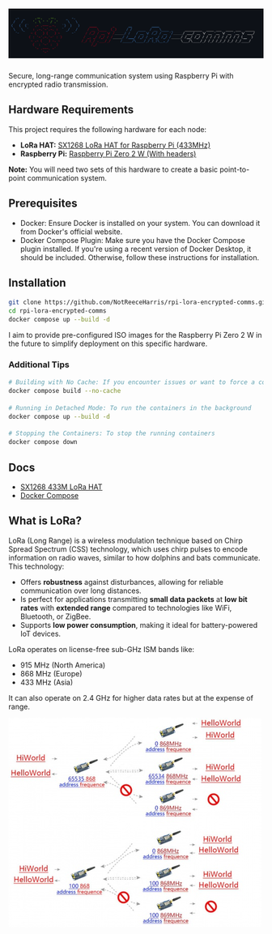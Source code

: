 # ![rpi-lora-encrypted-comms](assets/logo-ascii.png)

Secure, long-range communication system using Raspberry Pi with encrypted radio transmission.

## Hardware Requirements

This project requires the following hardware for each node:

- **LoRa HAT:** [SX1268 LoRa HAT for Raspberry Pi (433MHz)](https://thepihut.com/products/sx1268-lora-hat-for-raspberry-pi-433mhz)
- **Raspberry Pi:** [Raspberry Pi Zero 2 W (With headers)](https://thepihut.com/products/raspberry-pi-zero-2?variant=43855634497731)

**Note:** You will need two sets of this hardware to create a basic point-to-point communication system.

## Prerequisites

- Docker: Ensure Docker is installed on your system. You can download it from Docker's official website.
- Docker Compose Plugin: Make sure you have the Docker Compose plugin installed. If you're using a recent version of Docker Desktop, it should be included. Otherwise, follow these instructions for installation.

## Installation

```bash
git clone https://github.com/NotReeceHarris/rpi-lora-encrypted-comms.git
cd rpi-lora-encrypted-comms
docker compose up --build -d
```
I aim to provide pre-configured ISO images for the Raspberry Pi Zero 2 W in the future to simplify deployment on this specific hardware.

### Additional Tips

```bash
# Building with No Cache: If you encounter issues or want to force a complete rebuild
docker compose build --no-cache

# Running in Detached Mode: To run the containers in the background
docker compose up --build -d

# Stopping the Containers: To stop the running containers
docker compose down
```

<!--
## System Overview

- **WiFi Hotspot:** Raspberry Pi acts as a WiFi access point that mobile or laptop devices can connect to.
- **Website:** A Svelte application hosted on the Raspberry Pi's gateway IP, providing an interface for users to interact with the LoRa system.
- **Python API:** Back-end service handling:
  - Initialization of LoRa communication
  - Transmission and reception of LoRa signals
  - Encryption and decryption of messages
  - System information retrieval
- **Communication:** Data exchange between the website and Python API using WebSockets for real-time updates and a polling API for status checks.
-->

## Docs

- [SX1268 433M LoRa HAT](https://www.waveshare.com/wiki/SX1268_433M_LoRa_HAT)
- [Docker Compose](https://docs.docker.com/engine/install/debian/)

## What is LoRa?

LoRa (Long Range) is a wireless modulation technique based on Chirp Spread Spectrum (CSS) technology, which uses chirp pulses to encode information on radio waves, similar to how dolphins and bats communicate. This technology:

- Offers **robustness** against disturbances, allowing for reliable communication over long distances.
- Is perfect for applications transmitting **small data packets** at **low bit rates** with **extended range** compared to technologies like WiFi, Bluetooth, or ZigBee.
- Supports **low power consumption**, making it ideal for battery-powered IoT devices.

LoRa operates on license-free sub-GHz ISM bands like:
- 915 MHz (North America)
- 868 MHz (Europe)
- 433 MHz (Asia)

It can also operate on 2.4 GHz for higher data rates but at the expense of range.

![Bandwidth vs. Range](assets/500px-SX1268-433M-LoRa-HAT-103.jpg)
